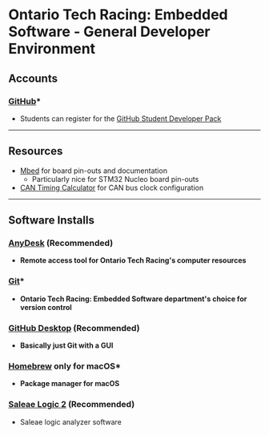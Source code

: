 # Ontario Tech Racing: Embedded Software - General Developer Environment

## Accounts

### [GitHub](https://github.com/)*

- Students can register for the [GitHub Student Developer Pack](https://education.github.com/pack)

---

## Resources

- [Mbed](https://os.mbed.com/) for board pin-outs and documentation
    - Particularly nice for STM32 Nucleo board pin-outs
- [CAN Timing Calculator](http://www.bittiming.can-wiki.info/) for CAN bus clock configuration

---

## Software Installs

### [AnyDesk](https://anydesk.com) (Recommended)

- **Remote access tool for Ontario Tech Racing's computer resources**

### [Git](https://git-scm.com/downloads)*

- **Ontario Tech Racing: Embedded Software department's choice for version control**

### [GitHub Desktop](https://desktop.github.com/) (Recommended)

- **Basically just Git with a GUI**

### [Homebrew](https://brew.sh/) only for macOS*

- **Package manager for macOS**

### [Saleae Logic 2](https://www.saleae.com/downloads/) (Recommended)

- Saleae logic analyzer software
